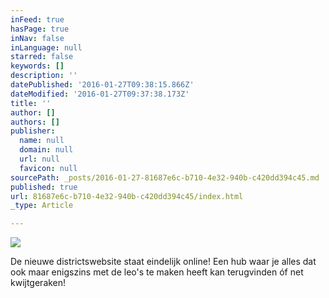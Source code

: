 ```yaml
---
inFeed: true
hasPage: true
inNav: false
inLanguage: null
starred: false
keywords: []
description: ''
datePublished: '2016-01-27T09:38:15.866Z'
dateModified: '2016-01-27T09:37:38.173Z'
title: ''
author: []
authors: []
publisher:
  name: null
  domain: null
  url: null
  favicon: null
sourcePath: _posts/2016-01-27-81687e6c-b710-4e32-940b-c420dd394c45.md
published: true
url: 81687e6c-b710-4e32-940b-c420dd394c45/index.html
_type: Article

---
```

![](https://the-grid-user-content.s3-us-west-2.amazonaws.com/765e3338-3763-46ae-b79f-b3531a951752.gif)

De nieuwe districtswebsite staat eindelijk online! Een hub waar je alles dat ook maar enigszins met de leo's te maken heeft kan terugvinden óf net kwijtgeraken!